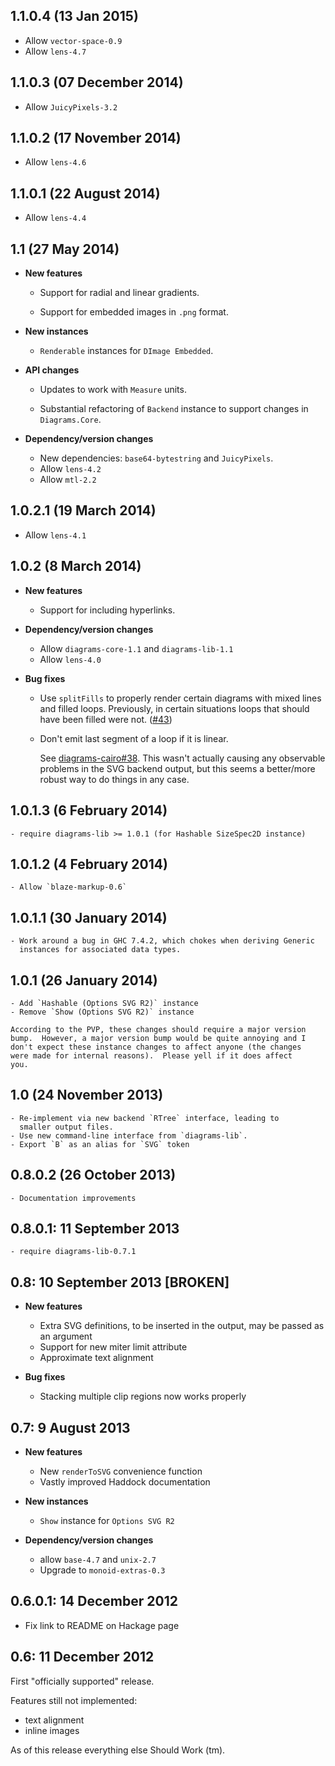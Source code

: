 1.1.0.4 (13 Jan 2015)
---------------------

- Allow `vector-space-0.9`
- Allow `lens-4.7`

1.1.0.3 (07 December 2014)
--------------------------

- Allow `JuicyPixels-3.2`

1.1.0.2 (17 November 2014)
--------------------------

- Allow `lens-4.6`

1.1.0.1 (22 August 2014)
------------------------

- Allow `lens-4.4`

1.1 (27 May 2014)
-----------------

* **New features**

    - Support for radial and linear gradients.

    - Support for embedded images in `.png` format.

* **New instances**

    - `Renderable` instances for `DImage Embedded`.

* **API changes**

    - Updates to work with `Measure` units.

    - Substantial refactoring of `Backend` instance to support changes in
      `Diagrams.Core`.

* **Dependency/version changes**

    - New dependencies: `base64-bytestring` and `JuicyPixels`.
    - Allow `lens-4.2`
    - Allow `mtl-2.2`

1.0.2.1 (19 March 2014)
----------------------

  - Allow `lens-4.1`

1.0.2 (8 March 2014)
--------------------

* **New features**

    - Support for including hyperlinks.

* **Dependency/version changes**

    - Allow `diagrams-core-1.1` and `diagrams-lib-1.1`
    - Allow `lens-4.0`

* **Bug fixes**


    - Use `splitFills` to properly render certain diagrams with mixed
      lines and filled loops.  Previously, in certain situations loops that should
      have been filled were not.  ([#43](https://github.com/diagrams/diagrams-svg/issues/43))

    - Don't emit last segment of a loop if it is linear.

      See [diagrams-cairo#38](http://github.com/diagrams/diagrams-cairo/issues/38).  This wasn't actually causing any
      observable problems in the SVG backend output, but this seems a
      better/more robust way to do things in any case.

1.0.1.3 (6 February 2014)
-------------------------

    - require diagrams-lib >= 1.0.1 (for Hashable SizeSpec2D instance)

1.0.1.2 (4 February 2014)
-------------------------

    - Allow `blaze-markup-0.6`

1.0.1.1 (30 January 2014)
-------------------------

    - Work around a bug in GHC 7.4.2, which chokes when deriving Generic
      instances for associated data types.

1.0.1 (26 January 2014)
-----------------------

    - Add `Hashable (Options SVG R2)` instance
    - Remove `Show (Options SVG R2)` instance

    According to the PVP, these changes should require a major version
    bump.  However, a major version bump would be quite annoying and I
    don't expect these instance changes to affect anyone (the changes
    were made for internal reasons).  Please yell if it does affect
    you.

1.0 (24 November 2013)
----------------------

    - Re-implement via new backend `RTree` interface, leading to
      smaller output files.
    - Use new command-line interface from `diagrams-lib`.
    - Export `B` as an alias for `SVG` token

0.8.0.2 (26 October 2013)
-------------------------

    - Documentation improvements

0.8.0.1: 11 September 2013
--------------------------

    - require diagrams-lib-0.7.1

0.8: 10 September 2013 [BROKEN]
-------------------------------

* **New features**

    - Extra SVG definitions, to be inserted in the output, may be
      passed as an argument
    - Support for new miter limit attribute
    - Approximate text alignment

* **Bug fixes**

    - Stacking multiple clip regions now works properly

0.7: 9 August 2013
------------------

* **New features**

    - New `renderToSVG` convenience function
    - Vastly improved Haddock documentation

* **New instances**

    - `Show` instance for `Options SVG R2`

* **Dependency/version changes**
    - allow `base-4.7` and `unix-2.7`
    - Upgrade to `monoid-extras-0.3`

0.6.0.1: 14 December 2012
-------------------------

* Fix link to README on Hackage page

0.6: 11 December 2012
---------------------

First "officially supported" release.

Features still not implemented:

- text alignment
- inline images

As of this release everything else Should Work (tm).
